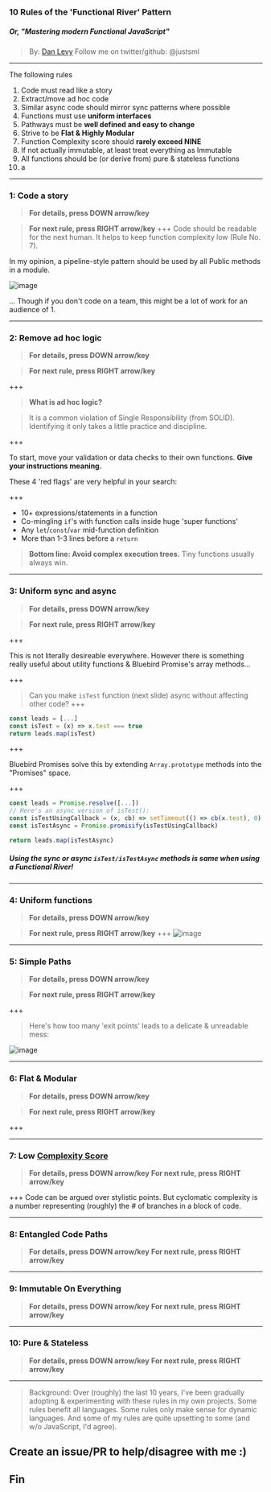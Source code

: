 ### 10 Rules of the 'Functional River' Pattern
##### _Or, "Mastering modern Functional JavaScript"_

> By: [Dan Levy](http://www.danlevy.net)
> Follow me on twitter/github: @justsml

---

The following rules 
1. Code must read like a story
1. Extract/move ad hoc code
1. Similar async code should mirror sync patterns where possible
1. Functions must use **uniform interfaces**
1. Pathways must be **well defined and easy to change**
1. Strive to be **Flat & Highly Modular**
1. Function Complexity score should **rarely exceed NINE**
1. If not actually immutable, at least treat everything as Immutable
1. All functions should be (or derive from) pure & stateless functions
1. a

---

### 1: Code a story
> **For details, press DOWN arrow/key**

> **For next rule, press RIGHT arrow/key**
+++
Code should be readable for the next human. It helps to keep function complexity low (Rule No. 7).

In my opinion, a pipeline-style pattern should be used by all Public methods in a module.

![image](https://user-images.githubusercontent.com/397632/28991302-31268d8e-7943-11e7-9d67-28e172f9cbf2.png)


... Though if you don't code on a team, this might be a lot of work for an audience of 1.

---

### 2: Remove ad hoc logic
> **For details, press DOWN arrow/key**

> **For next rule, press RIGHT arrow/key**

+++

> **What is ad hoc logic?**

> It is a common violation of Single Responsibility (from SOLID). Identifying it only takes a little practice and discipline.

+++

To start, move your validation or data checks to their own functions. **Give your instructions meaning.** 

These 4 'red flags' are very helpful in your search:

+++

* 10+ expressions/statements in a function
* Co-mingling `if`'s with function calls inside huge 'super functions'
* Any `let`/`const`/`var` mid-function definition
* More than 1-3 lines before a `return`

> **Bottom line: Avoid complex execution trees.** Tiny functions usually always win.

---

### 3: Uniform sync and async
> **For details, press DOWN arrow/key**

> **For next rule, press RIGHT arrow/key**

+++

This is not literally desireable everywhere. 
However there is something really useful about utility functions & Bluebird Promise's array methods...

+++

> Can you make `isTest` function (next slide) async without affecting other code?
+++

```js
const leads = [...]
const isTest = (x) => x.test === true
return leads.map(isTest)
```

+++ 

Bluebird Promises solve this by extending `Array.prototype` methods into the "Promises" space.

+++
```js
const leads = Promise.resolve([...])
// Here's an async version of isTest():
const isTestUsingCallback = (x, cb) => setTimeout(() => cb(x.test), 0)
const isTestAsync = Promise.promisify(isTestUsingCallback)

return leads.map(isTestAsync)
```

##### Using the sync or async `isTest/isTestAsync` methods is same when using a Functional River!

---


### 4: Uniform functions
> **For details, press DOWN arrow/key**

> **For next rule, press RIGHT arrow/key**
+++
![image](https://user-images.githubusercontent.com/397632/29053594-34356f14-7bae-11e7-86df-cfe252d5f2bf.png)

---

### 5: Simple Paths
> **For details, press DOWN arrow/key**

> **For next rule, press RIGHT arrow/key**

+++
> Here's how too many 'exit points' leads to a delicate & unreadable mess:

![image](https://user-images.githubusercontent.com/397632/29008531-cd2b0cbc-7ad5-11e7-83fb-baa222d13cd3.png)

---

### 6: Flat & Modular
> **For details, press DOWN arrow/key**

> **For next rule, press RIGHT arrow/key**

+++

---

### 7: Low [Complexity Score](https://dzone.com/articles/measuring-code-complexity)
> **For details, press DOWN arrow/key**
> **For next rule, press RIGHT arrow/key**

+++
Code can be argued over stylistic points. But cyclomatic complexity is a number representing (roughly) the # of branches in a block of code.

---

### 8: Entangled Code Paths
> **For details, press DOWN arrow/key**
> **For next rule, press RIGHT arrow/key**

---

### 9: Immutable On Everything
> **For details, press DOWN arrow/key**
> **For next rule, press RIGHT arrow/key**

---

### 10: Pure & Stateless
> **For details, press DOWN arrow/key**
> **For next rule, press RIGHT arrow/key**

---

> Background: Over (roughly) the last 10 years, I've been gradually adopting & experimenting with these rules in my own projects. 
Some rules benefit all languages. Some rules only make sense for dynamic languages. 
And some of my rules are quite upsetting to some (and w/o JavaScript, I'd agree). 

Create an issue/PR to help/disagree with me :)
---

## Fin
